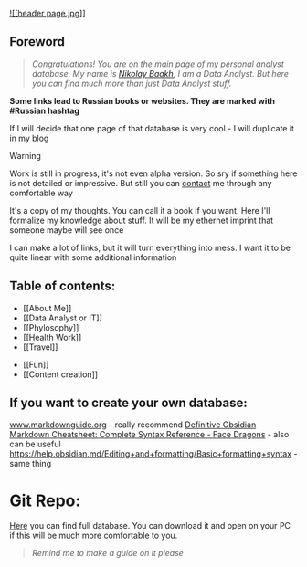 [![[header page.jpg]]](https://www.baakhofficial.com)
## Foreword

>*Congratulations! You are on the main page of my personal analyst database. My name is [Nikolay Baakh](https://www.baakhofficial.com), I am a Data Analyst. But here you can find much more than just Data Analyst stuff.*



**Some links lead to Russian books or websites. They are marked with #Russian  hashtag**

If I will decide that one page of that database is very cool - I will duplicate it in my [blog](https://baakhofficial.com/blog/) 

> [!warning]
>Work is still in progress, it's not even alpha version. So sry if something here is not detailed or impressive. But still you can [contact](https://baakhofficial.com/contacts/) me through any comfortable way

It's a copy of my thoughts. You can call it a book if you want. Here I'll formalize my knowledge about stuff. It will be my ethernet imprint that someone maybe will see once

I can make a lot of links, but it will turn everything into mess. I want it to be quite linear with some additional information

## Table of contents:

- [[About Me]]
- [[Data Analyst or IT]]
- [[Phylosophy]]
- [[Health Work]]
- [[Travel]]
* [[Fun]]
* [[Content creation]]

## If you want to create your own database:

www.markdownguide.org - really recommend
[Definitive Obsidian Markdown Cheatsheet: Complete Syntax Reference - Face Dragons](https://facedragons.com/personal-development/obsidian-markdown-cheatsheet/#tables) - also can be useful
https://help.obsidian.md/Editing+and+formatting/Basic+formatting+syntax - same thing

# Git Repo:

[Here](https://github.com/BaakhOfficial/baakh_obsidian_database) you can find full database. You can download it and open on your PC if this will be much more comfortable to you.

>*Remind me to make a guide on it please*






